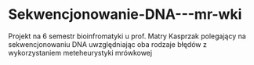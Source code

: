 # Sekwencjonowanie-DNA---mr-wki

Projekt na 6 semestr bioinfromatyki u prof. Matry Kasprzak polegający na sekwencjonowaniu DNA uwzględniając oba rodzaje błędów z wykorzystaniem meteheurystyki mrówkowej
